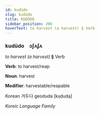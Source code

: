 ```yaml
---
id: kudüdo
slug: kudüdo
title: KUDÜDO
sidebar_position: 208
hoverText: to harvest (a harvest) § Verb
---
```


### kudüdo&emsp;<span kind="abugida">ɔʃʌʄʌ</span>

*to harvest (a harvest)* **§** Verb

**Verb**: to harvest/reap

**Noun**: harvest

**Modifier**: harvestable/reapable

Korean 거두다 geoduda [kʌ̹duda̠]

*Koreic Language Family*